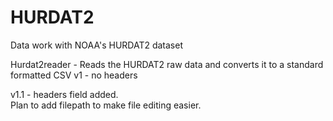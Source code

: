 # HURDAT2
Data work with NOAA's HURDAT2 dataset


Hurdat2reader - Reads the HURDAT2 raw data and converts it to a standard formatted CSV
v1 - no headers

v1.1 - headers field added.  
Plan to add filepath to make file editing easier.
